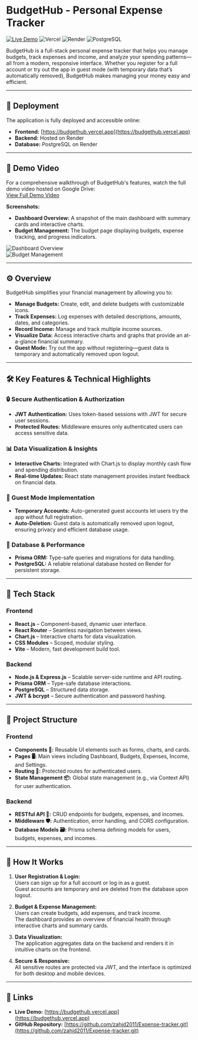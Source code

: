 # BudgetHub - Personal Expense Tracker

[![Live Demo](https://img.shields.io/badge/demo-live-brightgreen)](https://budgethub.vercel.app)
![Vercel](https://img.shields.io/badge/frontend-vercel-000000?logo=vercel) 
![Render](https://img.shields.io/badge/backend-render-46e3b7?logo=render) 
![PostgreSQL](https://img.shields.io/badge/database-postgresql-4169E1?logo=postgresql)


BudgetHub is a full-stack personal expense tracker that helps you manage budgets, track expenses and income, and analyze your spending patterns—all from a modern, responsive interface. Whether you register for a full account or try out the app in guest mode (with temporary data that’s automatically removed), BudgetHub makes managing your money easy and efficient.

---

## 🚀 Deployment

The application is fully deployed and accessible online:  
- **Frontend:** [https://budgethub.vercel.app](https://budgethub.vercel.app)  
- **Backend:** Hosted on Render  
- **Database:** PostgreSQL on Render

---

## 🎥 Demo Video

For a comprehensive walkthrough of BudgetHub's features, watch the full demo video hosted on Google Drive:  
[View Full Demo Video](https://drive.google.com/file/d/1zgaX0Cg1rDipRw5yQbmVFKl8zEXKJZFt/view?usp=sharing)

**Screenshots:**

- **Dashboard Overview:** A snapshot of the main dashboard with summary cards and interactive charts.
- **Budget Management:** The budget page displaying budgets, expense tracking, and progress indicators.

![Dashboard Overview](https://github.com/user-attachments/assets/d12df355-271d-4d20-b76c-d534a6ac2b7b)  
![Budget Management](https://github.com/user-attachments/assets/d81b76a5-23be-4bea-9b6c-ab00a14046e8)

---

## ⚙️ Overview

BudgetHub simplifies your financial management by allowing you to:

- **Manage Budgets:** Create, edit, and delete budgets with customizable icons.
- **Track Expenses:** Log expenses with detailed descriptions, amounts, dates, and categories.
- **Record Income:** Manage and track multiple income sources.
- **Visualize Data:** Access interactive charts and graphs that provide an at-a-glance financial summary.
- **Guest Mode:** Try out the app without registering—guest data is temporary and automatically removed upon logout.

---

## 🛠️ Key Features & Technical Highlights

### 🔒 Secure Authentication & Authorization
- **JWT Authentication:** Uses token-based sessions with JWT for secure user sessions.
- **Protected Routes:** Middleware ensures only authenticated users can access sensitive data.

### 📊 Data Visualization & Insights
- **Interactive Charts:** Integrated with Chart.js to display monthly cash flow and spending distribution.
- **Real-time Updates:** React state management provides instant feedback on financial data.

### 👥 Guest Mode Implementation
- **Temporary Accounts:** Auto-generated guest accounts let users try the app without full registration.
- **Auto-Deletion:** Guest data is automatically removed upon logout, ensuring privacy and efficient database usage.

### 💾 Database & Performance
- **Prisma ORM:** Type-safe queries and migrations for data handling.
- **PostgreSQL:** A reliable relational database hosted on Render for persistent storage.

---

## 🧰 Tech Stack

### Frontend
- **React.js** – Component-based, dynamic user interface.
- **React Router** – Seamless navigation between views.
- **Chart.js** – Interactive charts for data visualization.
- **CSS Modules** – Scoped, modular styling.
- **Vite** – Modern, fast development build tool.

### Backend
- **Node.js & Express.js** – Scalable server-side runtime and API routing.
- **Prisma ORM** – Type-safe database interactions.
- **PostgreSQL** – Structured data storage.
- **JWT & bcrypt** – Secure authentication and password hashing.

---

## 📁 Project Structure

### Frontend
- **Components 🎨:** Reusable UI elements such as forms, charts, and cards.
- **Pages 🖥️:** Main views including Dashboard, Budgets, Expenses, Income, and Settings.
- **Routing 🔐:** Protected routes for authenticated users.
- **State Management 📦:** Global state management (e.g., via Context API) for user authentication.

### Backend
- **RESTful API 🔄:** CRUD endpoints for budgets, expenses, and incomes.
- **Middleware 🛡️:** Authentication, error handling, and CORS configuration.
- **Database Models 🗃️:** Prisma schema defining models for users, budgets, expenses, and incomes.

---

## 📌 How It Works

1. **User Registration & Login:**  
   Users can sign up for a full account or log in as a guest.  
   Guest accounts are temporary and are deleted from the database upon logout.

2. **Budget & Expense Management:**  
   Users can create budgets, add expenses, and track income.  
   The dashboard provides an overview of financial health through interactive charts and summary cards.

3. **Data Visualization:**  
   The application aggregates data on the backend and renders it in intuitive charts on the frontend.

4. **Secure & Responsive:**  
   All sensitive routes are protected via JWT, and the interface is optimized for both desktop and mobile devices.

---

## 🔗 Links

- **Live Demo:** [https://budgethub.vercel.app](https://budgethub.vercel.app)
- **GitHub Repository:** [https://github.com/zahid2011/Expense-tracker.git](https://github.com/zahid2011/Expense-tracker.git)




